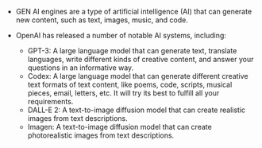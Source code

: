 
- GEN AI engines are a type of artificial intelligence (AI) that can generate new content, such as text, images, music, and code.
- OpenAI has released a number of notable AI systems, including:

   - GPT-3: A large language model that can generate text, translate languages, write different kinds of creative content, and answer your questions in an informative way.
   - Codex: A large language model that can generate different creative text formats of text content, like poems, code, scripts, musical pieces, email, letters, etc. It will try its best to fulfill all your requirements.
   -  DALL-E 2: A text-to-image diffusion model that can create realistic images from text descriptions.
   -  Imagen: A text-to-image diffusion model that can create photorealistic images from text descriptions.
